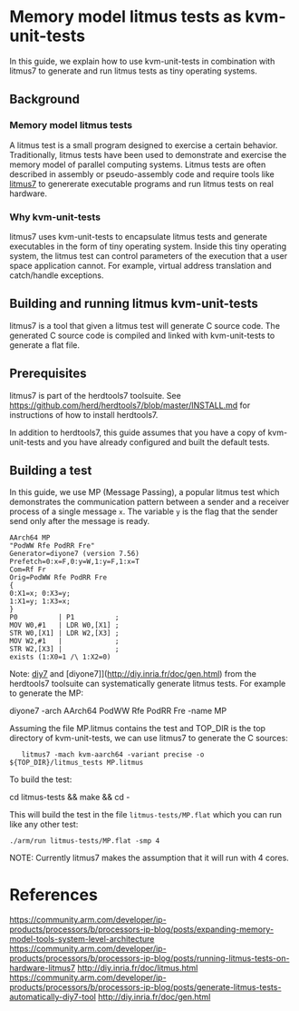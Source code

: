 

# Memory model litmus tests as kvm-unit-tests

In this guide, we explain how to use kvm-unit-tests in combination
with litmus7 to generate and run litmus tests as tiny operating
systems.

## Background

### Memory model litmus tests

A litmus test is a small program designed to exercise a certain
behavior. Traditionally, litmus tests have been used to demonstrate
and exercise the memory model of parallel computing systems. Litmus
tests are often described in assembly or pseudo-assembly code and
require tools like [litmus7](http://diy.inria.fr/doc/litmus.html) to
genererate executable programs and run litmus tests on real hardware.

### Why kvm-unit-tests

litmus7 uses kvm-unit-tests to encapsulate litmus tests and generate
executables in the form of tiny operating system. Inside this tiny
operating system, the litmus test can control parameters of the
execution that a user space application cannot. For example, virtual
address translation and catch/handle exceptions.

## Building and running litmus kvm-unit-tests

litmus7 is a tool that given a litmus test will generate C source
code. The generated C source code is compiled and linked with
kvm-unit-tests to generate a flat file.

## Prerequisites

litmus7 is part of the herdtools7 toolsuite. See
https://github.com/herd/herdtools7/blob/master/INSTALL.md for
instructions of how to install herdtools7.

In addition to herdtools7, this guide assumes that you have a copy of
kvm-unit-tests and you have already configured and built the default
tests.

## Building a test

In this guide, we use MP (Message Passing), a popular litmus test
which demonstrates the communication pattern between a sender and a
receiver process of a single message `x`. The variable `y` is the flag
that the sender send only after the message is ready.

```
AArch64 MP
"PodWW Rfe PodRR Fre"
Generator=diyone7 (version 7.56)
Prefetch=0:x=F,0:y=W,1:y=F,1:x=T
Com=Rf Fr
Orig=PodWW Rfe PodRR Fre
{
0:X1=x; 0:X3=y;
1:X1=y; 1:X3=x;
}
P0          | P1          ;
MOV W0,#1   | LDR W0,[X1] ;
STR W0,[X1] | LDR W2,[X3] ;
MOV W2,#1   |             ;
STR W2,[X3] |             ;
exists (1:X0=1 /\ 1:X2=0)
```

Note: [diy7](http://diy.inria.fr/doc/gen.html) and
[diyone7]](http://diy.inria.fr/doc/gen.html) from the herdtools7
toolsuite can systematically generate litmus tests. For example to
generate the MP:

   diyone7 -arch AArch64 PodWW Rfe PodRR Fre -name MP

Assuming the file MP.litmus contains the test and TOP_DIR is the top
directory of kvm-unit-tests, we can use litmus7 to generate
the C sources:
```
   litmus7 -mach kvm-aarch64 -variant precise -o ${TOP_DIR}/litmus_tests MP.litmus
```

To build the test:

   cd litmus-tests && make && cd -

This will build the test in the file `litmus-tests/MP.flat` which you
can run like any other test:

    ./arm/run litmus-tests/MP.flat -smp 4

NOTE: Currently litmus7 makes the assumption that it will run with 4
cores.

# References

https://community.arm.com/developer/ip-products/processors/b/processors-ip-blog/posts/expanding-memory-model-tools-system-level-architecture
https://community.arm.com/developer/ip-products/processors/b/processors-ip-blog/posts/running-litmus-tests-on-hardware-litmus7
http://diy.inria.fr/doc/litmus.html
https://community.arm.com/developer/ip-products/processors/b/processors-ip-blog/posts/generate-litmus-tests-automatically-diy7-tool
http://diy.inria.fr/doc/gen.html